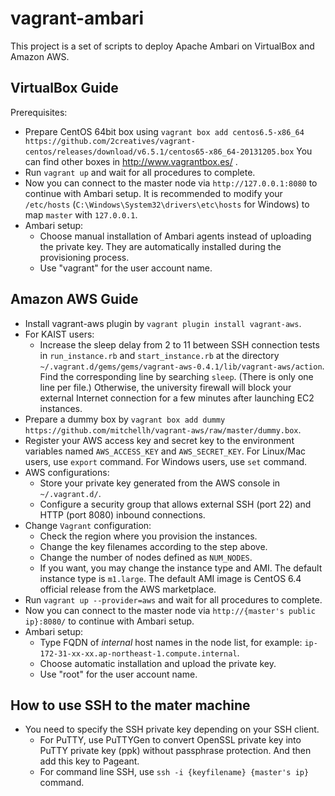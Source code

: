 vagrant-ambari
==============

This project is a set of scripts to deploy Apache Ambari on VirtualBox and Amazon AWS.

VirtualBox Guide
----------------

Prerequisites:

 - Prepare CentOS 64bit box using `vagrant box add centos6.5-x86_64 https://github.com/2creatives/vagrant-centos/releases/download/v6.5.1/centos65-x86_64-20131205.box`
   You can find other boxes in http://www.vagrantbox.es/ .
 - Run `vagrant up` and wait for all procedures to complete.
 - Now you can connect to the master node via `http://127.0.0.1:8080` to continue with Ambari setup.
   It is recommended to modify your `/etc/hosts` (`C:\Windows\System32\drivers\etc\hosts` for Windows) to map `master` with `127.0.0.1`.
 - Ambari setup:
   - Choose manual installation of Ambari agents instead of uploading the private key. They are automatically installed during the provisioning process.
   - Use "vagrant" for the user account name.

Amazon AWS Guide
----------------

 - Install vagrant-aws plugin by `vagrant plugin install vagrant-aws`.
 - For KAIST users:
   - Increase the sleep delay from 2 to 11 between SSH connection tests in `run_instance.rb` and `start_instance.rb` at the directory `~/.vagrant.d/gems/gems/vagrant-aws-0.4.1/lib/vagrant-aws/action`.
     Find the corresponding line by searching `sleep`. (There is only one line per file.)
     Otherwise, the university firewall will block your external Internet connection for a few minutes after launching EC2 instances.
 - Prepare a dummy box by `vagrant box add dummy https://github.com/mitchellh/vagrant-aws/raw/master/dummy.box`.
 - Register your AWS access key and secret key to the environment variables named `AWS_ACCESS_KEY` and `AWS_SECRET_KEY`.
   For Linux/Mac users, use `export` command. For Windows users, use `set` command.
 - AWS configurations:
   - Store your private key generated from the AWS console in `~/.vagrant.d/`.
   - Configure a security group that allows external SSH (port 22) and HTTP (port 8080) inbound connections.
 - Change `Vagrant` configuration:
   - Check the region where you provision the instances.
   - Change the key filenames according to the step above.
   - Change the number of nodes defined as `NUM_NODES`.
   - If you want, you may change the instance type and AMI. The default instance type is `m1.large`.
     The default AMI image is CentOS 6.4 official release from the AWS marketplace.
 - Run `vagrant up --provider=aws` and wait for all procedures to complete.
 - Now you can connect to the master node via `http://{master's public ip}:8080/` to continue with Ambari setup.
 - Ambari setup:
   - Type FQDN of *internal* host names in the node list, for example: `ip-172-31-xx-xx.ap-northeast-1.compute.internal`.
   - Choose automatic installation and upload the private key.
   - Use "root" for the user account name.

How to use SSH to the mater machine
-----------------------------------

 - You need to specify the SSH private key depending on your SSH client.
   - For PuTTY, use PuTTYGen to convert OpenSSL private key into PuTTY private key (ppk) without passphrase protection. And then add this key to Pageant.
   - For command line SSH, use `ssh -i {keyfilename} {master's ip}` command.
